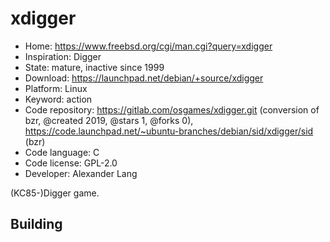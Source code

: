 # xdigger

- Home: https://www.freebsd.org/cgi/man.cgi?query=xdigger
- Inspiration: Digger
- State: mature, inactive since 1999
- Download: https://launchpad.net/debian/+source/xdigger
- Platform: Linux
- Keyword: action
- Code repository: https://gitlab.com/osgames/xdigger.git (conversion of bzr, @created 2019, @stars 1, @forks 0), https://code.launchpad.net/~ubuntu-branches/debian/sid/xdigger/sid (bzr)
- Code language: C
- Code license: GPL-2.0
- Developer: Alexander Lang

(KC85-)Digger game.

## Building
